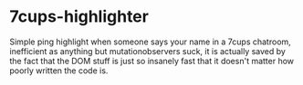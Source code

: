 # 7cups-highlighter

Simple ping highlight when someone says your name in a 7cups chatroom, inefficient as anything but mutationobservers suck, it is actually saved by the fact that the DOM stuff is just so insanely fast that it doesn't matter how poorly written the code is.
